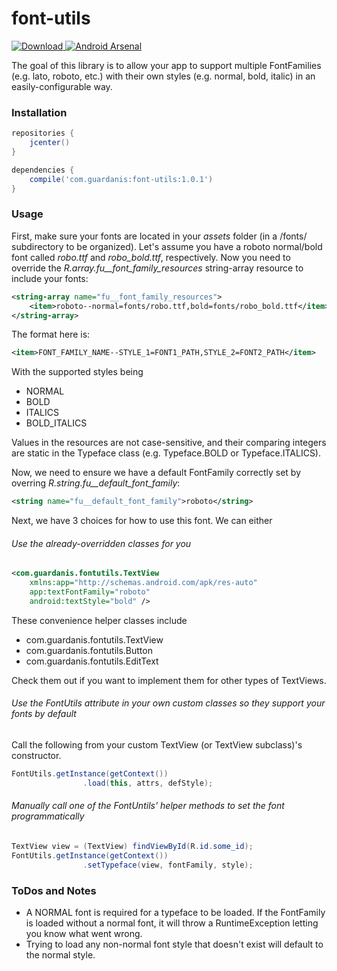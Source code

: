 # font-utils

[![Download](https://api.bintray.com/packages/mattsilber/maven/font-utils/images/download.svg) ](https://bintray.com/mattsilber/maven/font-utils/_latestVersion)
[![Android Arsenal](https://img.shields.io/badge/Android%20Arsenal-font--utils-brightgreen.svg?style=flat)](http://android-arsenal.com/details/1/4049)

The goal of this library is to allow your app to support multiple FontFamilies (e.g. lato, roboto, etc.) with their own styles (e.g. normal, bold, italic) in an easily-configurable way.  


### Installation

```groovy
repositories {
    jcenter()
}

dependencies {
    compile('com.guardanis:font-utils:1.0.1')
}
```

### Usage

First, make sure your fonts are located in your *assets* folder (in a /fonts/ subdirectory to be organized). Let's assume you have a roboto normal/bold font called *robo.ttf* and *robo_bold.ttf*, respectively. Now you need to override the *R.array.fu__font_family_resources* string-array resource to include your fonts:

```xml
<string-array name="fu__font_family_resources">
    <item>roboto--normal=fonts/robo.ttf,bold=fonts/robo_bold.ttf</item>
</string-array>
```

The format here is:

```xml
<item>FONT_FAMILY_NAME--STYLE_1=FONT1_PATH,STYLE_2=FONT2_PATH</item>
```

With the supported styles being

* NORMAL
* BOLD
* ITALICS
* BOLD_ITALICS

Values in the resources are not case-sensitive, and their comparing integers are static in the Typeface class (e.g. Typeface.BOLD or Typeface.ITALICS).

Now, we need to ensure we have a default FontFamily correctly set by overring *R.string.fu__default_font_family*:

```xml
<string name="fu__default_font_family">roboto</string>
```

Next, we have 3 choices for how to use this font. We can either

###### Use the already-overridden classes for you

```xml
<com.guardanis.fontutils.TextView 
    xmlns:app="http://schemas.android.com/apk/res-auto"
    app:textFontFamily="roboto"
    android:textStyle="bold" />

```

These convenience helper classes include
* com.guardanis.fontutils.TextView
* com.guardanis.fontutils.Button
* com.guardanis.fontutils.EditText

Check them out if you want to implement them for other types of TextViews.

###### Use the FontUtils attribute in your own custom classes so they support your fonts by default

Call the following from your custom TextView (or TextView subclass)'s constructor.
 
```java
FontUtils.getInstance(getContext())
                .load(this, attrs, defStyle);

```
###### Manually call one of the FontUntils' helper methods to set the font programmatically

```java
TextView view = (TextView) findViewById(R.id.some_id);
FontUtils.getInstance(getContext())
                .setTypeface(view, fontFamily, style);
```

### ToDos and Notes
* A NORMAL font is required for a typeface to be loaded. If the FontFamily is loaded without a normal font, it will throw a RuntimeException letting you know what went wrong.
* Trying to load any non-normal font style that doesn't exist will default to the normal style.
